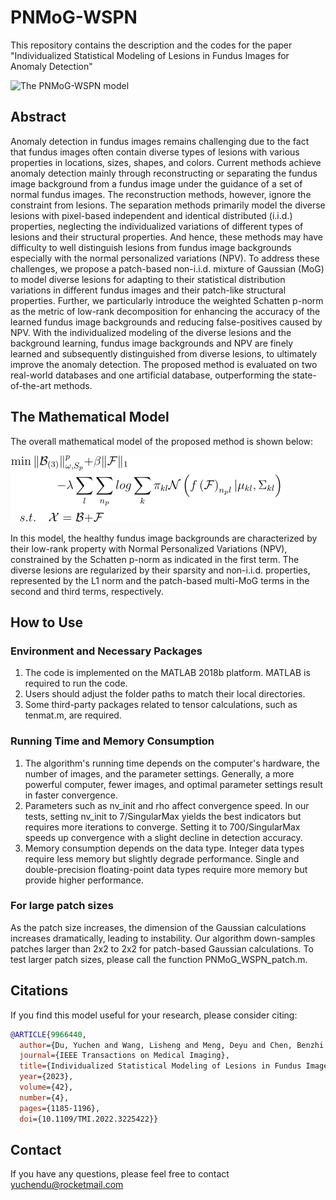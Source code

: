 # PNMoG-WSPN
This repository contains the description and the codes for the paper "Individualized Statistical Modeling of Lesions in Fundus Images for Anomaly Detection"

![The PNMoG-WSPN model](https://github.com/yuchendu/PNMoG-WSPN/blob/main/fig/flowchart.jpg)

## Abstract
Anomaly detection in fundus images remains challenging due to the fact that fundus images often contain diverse types of lesions with various properties in locations, sizes, shapes, and colors. Current methods achieve anomaly detection mainly through reconstructing or separating the fundus image background from a fundus image under the guidance of a set of normal fundus images. The reconstruction methods, however, ignore the constraint from lesions. The separation methods primarily model the diverse lesions with pixel-based independent and identical distributed (i.i.d.) properties, neglecting the individualized variations of different types of lesions and their structural properties. And hence, these methods may have difficulty to well distinguish lesions from fundus image backgrounds especially with the normal personalized variations (NPV). To address these challenges, we propose a patch-based non-i.i.d. mixture of Gaussian (MoG) to model diverse lesions for adapting to their statistical distribution variations in different fundus images and their patch-like structural properties. Further, we particularly introduce the weighted Schatten p-norm as the metric of low-rank decomposition for enhancing the accuracy of the learned fundus image backgrounds and reducing false-positives caused by NPV. With the individualized modeling of the diverse lesions and the background learning, fundus image backgrounds and NPV are finely learned and subsequently distinguished from diverse lesions, to ultimately improve the anomaly detection. The proposed method is evaluated on two real-world databases and one artificial database, outperforming the state-of-the-art methods. 
## The Mathematical Model
The overall mathematical model of the proposed method is shown below:

![The mathematical model](https://github.com/yuchendu/PNMoG-WSPN/blob/main/fig/equation.png)

In this model, the healthy fundus image backgrounds are characterized by their low-rank property with Normal Personalized Variations (NPV), constrained by the Schatten p-norm as indicated in the first term. The diverse lesions are regularized by their sparsity and non-i.i.d. properties, represented by the L1 norm and the patch-based multi-MoG terms in the second and third terms, respectively.
## How to Use
### Environment and Necessary Packages
1. The code is implemented on the MATLAB 2018b platform. MATLAB is required to run the code.
2. Users should adjust the folder paths to match their local directories.
3. Some third-party packages related to tensor calculations, such as tenmat.m, are required.
### Running Time and Memory Consumption
1. The algorithm's running time depends on the computer's hardware, the number of images, and the parameter settings. Generally, a more powerful computer, fewer images, and optimal parameter settings result in faster convergence.
2. Parameters such as nv_init and rho affect convergence speed. In our tests, setting nv_init to 7/SingularMax yields the best indicators but requires more iterations to converge. Setting it to 700/SingularMax speeds up convergence with a slight decline in detection accuracy.
3. Memory consumption depends on the data type. Integer data types require less memory but slightly degrade performance. Single and double-precision floating-point data types require more memory but provide higher performance.
### For large patch sizes
As the patch size increases, the dimension of the Gaussian calculations increases dramatically, leading to instability. Our algorithm down-samples patches larger than 2x2 to 2x2 for patch-based Gaussian calculations. To test larger patch sizes, please call the function PNMoG_WSPN_patch.m. 
## Citations
If you find this model useful for your research, please consider citing:

```bibtex
@ARTICLE{9966440,
  author={Du, Yuchen and Wang, Lisheng and Meng, Deyu and Chen, Benzhi and An, Chengyang and Liu, Hao and Liu, Weiping and Xu, Yupeng and Fan, Ying and Feng, Dagan and Wang, Xiuying and Xu, Xun},
  journal={IEEE Transactions on Medical Imaging}, 
  title={Individualized Statistical Modeling of Lesions in Fundus Images for Anomaly Detection}, 
  year={2023},
  volume={42},
  number={4},
  pages={1185-1196},
  doi={10.1109/TMI.2022.3225422}}
```

## Contact
If you have any questions, please feel free to contact yuchendu@rocketmail.com
